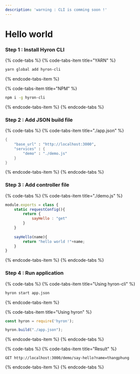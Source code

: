 ```yaml
---
description: 'warning : CLI is comming soon !'
---
```


# Hello world

### Step 1 : Install Hyron CLI

{% code-tabs %}
{% code-tabs-item title="YARN" %}
```bash
yarn global add hyron-cli
```
{% endcode-tabs-item %}

{% code-tabs-item title="NPM" %}
```bash
npm i -g hyron-cli
```
{% endcode-tabs-item %}
{% endcode-tabs %}

### Step 2 : Add JSON build file

{% code-tabs %}
{% code-tabs-item title="./app.json" %}
```scheme
{
    "base_url" : "http://localhost:3000",
    "services" : {
        "demo" : "./demo.js"
    }
}
```
{% endcode-tabs-item %}
{% endcode-tabs %}

### Step 3 : Add controller file

{% code-tabs %}
{% code-tabs-item title="./demo.js" %}
```javascript
module.exports = class {
    static requestConfig(){
        return {
            sayHello : "get"
        }
    }
    
    sayHello(name){
        return "hello world !"+name;
    }
}
```
{% endcode-tabs-item %}
{% endcode-tabs %}

### Step 4 : Run application

{% code-tabs %}
{% code-tabs-item title="Using hyron-cli" %}
```bash
hyron start app.json
```
{% endcode-tabs-item %}

{% code-tabs-item title="Using hyron" %}
```javascript
const hyron = require('hyron');

hyron.build("./app.json");
```
{% endcode-tabs-item %}
{% endcode-tabs %}

{% code-tabs %}
{% code-tabs-item title="Result" %}
```http
GET http://localhost:3000/demo/say-hello?name=thangphung
```
{% endcode-tabs-item %}
{% endcode-tabs %}

